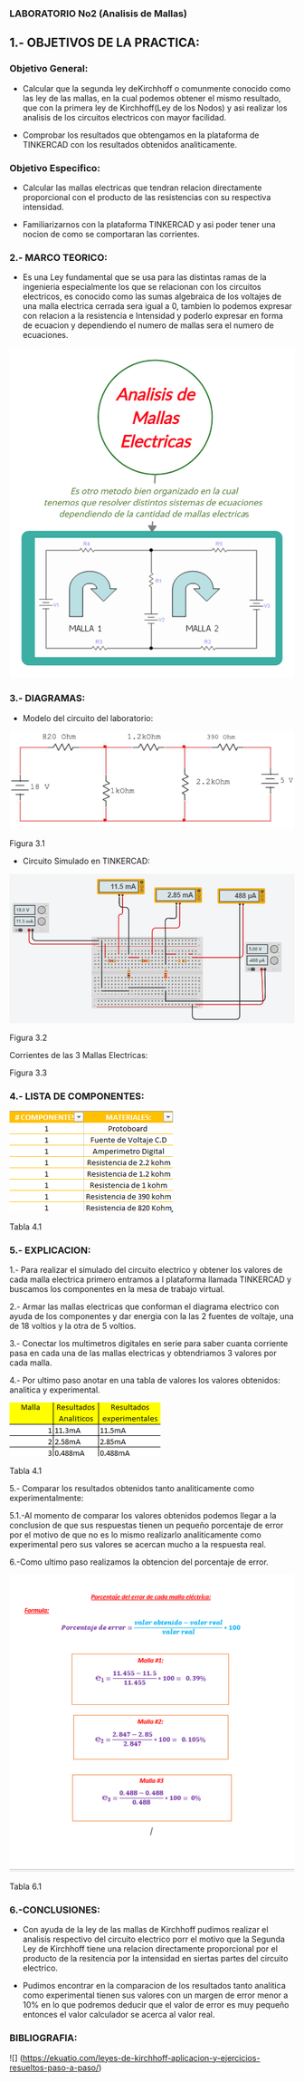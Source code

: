 ###  LABORATORIO No2 (Analisis de Mallas)

##  1.- OBJETIVOS DE LA PRACTICA:

###  Objetivo General:

-  Calcular que la segunda ley deKirchhoff  o comunmente conocido como las ley de las mallas, en la cual podemos obtener el mismo resultado, que con la primera ley de Kirchhoff(Ley de los Nodos) y asi realizar los analisis de los circuitos electricos con mayor facilidad.

-  Comprobar los resultados que obtengamos en la plataforma de TINKERCAD con los resultados obtenidos analiticamente.

###  Objetivo Especifico:

- Calcular las mallas electricas que tendran relacion directamente proporcional con el  producto de las resistencias con su respectiva intensidad.

- Familiarizarnos con la plataforma TINKERCAD y asi poder tener una nocion de como se comportaran las corrientes.


###  2.- MARCO TEORICO:


-  Es una Ley fundamental que se usa para las distintas ramas de la ingenieria especialmente los que se relacionan con los circuitos electricos, es conocido como las sumas algebraica de los voltajes de una malla electrica cerrada sera igual a 0, tambien lo podemos expresar con relacion a la resistencia e Intensidad y poderlo expresar en forma de ecuacion y dependiendo el numero de mallas sera el numero de ecuaciones.


![](https://github.com/JonathanGuaman/Laboratorio-2/blob/main/Diagramas/Marco%20Teorico.png)



###  3.- DIAGRAMAS:

-  Modelo del circuito del laboratorio:

![](https://github.com/JonathanGuaman/Laboratorio-2/blob/main/Diagramas/Diagrama%20%231.png)

Figura 3.1


- Circuito Simulado en TINKERCAD:

![](https://github.com/JonathanGuaman/Laboratorio-2/blob/main/Diagramas/Diagrama%20%232.png)

Figura 3.2

Corrientes de las 3 Mallas Electricas:




Figura 3.3

###  4.- LISTA DE COMPONENTES:

![](https://github.com/JonathanGuaman/Laboratorio-2/blob/main/Tablas%20de%20Valores/Tabla%20%232.png)


Tabla 4.1


###  5.- EXPLICACION:

1.- Para realizar el simulado del circuito electrico y obtener los valores de cada malla electrica primero entramos a l plataforma llamada TINKERCAD y buscamos los componentes en la mesa de trabajo virtual.

2.- Armar las mallas electricas que conforman el diagrama electrico con ayuda de los componentes y dar energia con la las 2 fuentes de voltaje, una de 18 voltios y la otra de 5 voltios.

3.- Conectar los multimetros digitales en serie para saber cuanta corriente pasa en cada una de las mallas electricas y obtendriamos 3 valores por cada malla.

4.- Por ultimo paso anotar en una tabla de valores los valores obtenidos: analitica y experimental.

![](https://github.com/JonathanGuaman/Laboratorio-2/blob/main/Tablas%20de%20Valores/Diagrama%20%233.png)


Tabla 4.1

5.- Comparar los resultados obtenidos tanto analiticamente como experimentalmente:

5.1.-Al momento de comparar los valores obtenidos podemos llegar a la conclusion de que sus respuestas tienen un pequeño porcentaje de error por el motivo de que no es lo mismo realizarlo analiticamente como experimental pero sus valores se acercan mucho a la respuesta real.

6.-Como ultimo paso realizamos la obtencion del porcentaje de error.

![](https://github.com/JonathanGuaman/Laboratorio-2/blob/main/Tablas%20de%20Valores/Calculos%20de%20error%20%231.png)

Tabla 6.1


###  6.-CONCLUSIONES:

-  Con ayuda de la ley de las mallas de Kirchhoff pudimos realizar el analisis respectivo del circuito electrico porr el motivo que la Segunda Ley de Kirchhoff tiene una relacion directamente proporcional por el producto de la resitencia por la intensidad en siertas partes del circuito electrico.

- Pudimos encontrar en la comparacion de los resultados tanto analitica como experimental tienen sus valores con un margen de error menor a 10% en lo que podremos deducir que el valor de error es muy pequeño entonces el valor calculador se acerca al valor real.

###  BIBLIOGRAFIA:

![] (https://ekuatio.com/leyes-de-kirchhoff-aplicacion-y-ejercicios-resueltos-paso-a-paso/)























